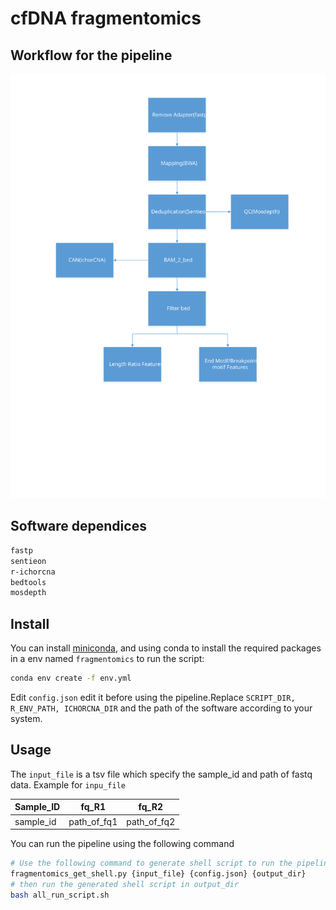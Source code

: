 # cfDNA fragmentomics

## Workflow for the pipeline

![cfDNA fragmentomics workflow](imgs/pipeline.svg)

## Software dependices

```bash
fastp
sentieon
r-ichorcna
bedtools
mosdepth
```

## Install

You can install [miniconda](https://docs.anaconda.com/miniconda/miniconda-install/), and using conda to install the required packages in a env named `fragmentomics` to run the script:

```bash
conda env create -f env.yml
```


Edit `config.json` edit it before using the pipeline.Replace `SCRIPT_DIR, R_ENV_PATH, ICHORCNA_DIR` and the path of the software according to your system.


## Usage

The `input_file` is a tsv file which specify the sample_id and path of fastq data.
Example for `inpu_file`

Sample_ID|fq_R1|fq_R2
-----|-----|----
sample_id|path_of_fq1|path_of_fq2

You can run the pipeline using the following command

```bash
# Use the following command to generate shell script to run the pipeline
fragmentomics_get_shell.py {input_file} {config.json} {output_dir}
# then run the generated shell script in output_dir
bash all_run_script.sh
```